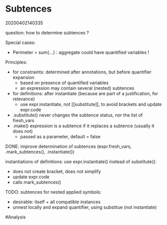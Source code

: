 Subtences
=
20200402140335

question: how to determine subtences ?

Special cases:
* Perimeter = sum{…}  : aggregate could have quantified variables !

Principles:
* for constraints: determined after annotations, but before quantifier expansion
    * based on presence of quantified variables
    * an expression may contain several (nested) subtences
* for definitions: after instantiate (because are part of a justification, for relevance) 
    * use expr.instantiate, not [[substitute]], to avoid brackets and update expr.code
* .substitute() never changes the subtence status, nor the list of fresh_vars
* .make() expression is a subtence if it replaces a subtence (usually it does not)
    * passed as a parameter, default = false

DONE:
improve determination of subtences (expr.fresh_vars, .mark_subtences(), .instantiate())

instantiations of definitions: use expr.instantiate() instead of substitute():
* does not create bracket, does not simplify
* update expr.code
* calls mark_subtences()

TODO:
subtences for nested applied symbols: 
* desirable: itself + all compatible instances
* unnest locally and expand quantifier, using substitue (not instantiate)

#Analysis